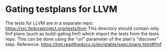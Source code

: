 # Gating testplans for LLVM

The tests for LLVM are in a separate repo: https://src.fedoraproject.org/tests/llvm
This directory should contain only fmf plans (such as build-gating.fmf) which import
the tests from the tests repo. This can be done using the "url" parameter of the
plan's "discover" step. Reference: https://tmt.readthedocs.io/en/stable/spec/plans.html#fmf